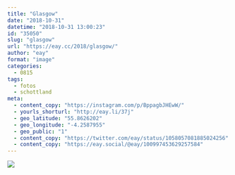 ```yaml
---
title: "Glasgow"
date: "2018-10-31"
datetime: "2018-10-31 13:00:23"
id: "35050"
slug: "glasgow"
url: "https://eay.cc/2018/glasgow/"
author: "eay"
format: "image"
categories:
  - 0815
tags:
  - fotos
  - schottland
meta:
  - content_copy: "https://instagram.com/p/BppagbJHEwW/"
  - yourls_shorturl: "http://eay.li/37j"
  - geo_latitude: "55.8626202"
  - geo_longitude: "-4.2587955"
  - geo_public: "1"
  - content_copy: "https://twitter.com/eay/status/1058057081885024256"
  - content_copy: "https://eay.social/@eay/100997453629257584"
---
```


![](https://eay.cc/uploads/2018/glasgow.jpeg)
